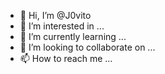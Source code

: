 - 👋 Hi, I’m @J0vito
- 👀 I’m interested in ...
- 🌱 I’m currently learning ...
- 💞️ I’m looking to collaborate on ...
- 📫 How to reach me ...

<!---
J0vito/J0vito is a ✨ special ✨ repository because its `README.md` (this file) appears on your GitHub profile.
You can click the Preview link to take a look at your changes.
--->
